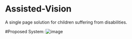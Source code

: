 # Assisted-Vision
A single page solution for children suffering from disabilities.


#Proposed System:
![image](https://github.com/harsh-rajpal/Assisted-Vision/assets/79400577/27bcdbad-e159-4325-9c89-b37317e8ac46)
